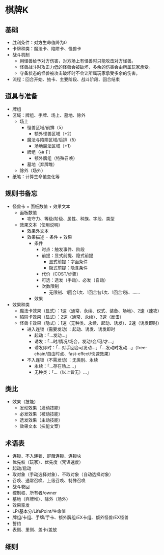 # 棋牌K
## 基础
- 胜利条件：对方生命值降为0
- 卡牌种类：魔法卡、陷阱卡、怪兽卡 
- 战斗机制
  - 用怪兽给予对方伤害，对方场上有怪兽时只能攻击对方怪兽。
  - 怪兽战斗时攻击力低的怪兽会被破坏，多余的伤害会由所属玩家承受。
  - 守备状态的怪兽被攻击破坏时不会让所属玩家承受多余的伤害。
- 流程：回合开始、抽卡、主要阶段、战斗阶段、回合结束
## 道具与准备
- 牌组
- 区域：牌组、手牌、场上、墓地、除外
  - 场上
    - 怪兽区域/前排（5）
      - 额外怪兽区域（+2）
    - 魔法与陷阱区域/后排（5）
      - 场地魔法区域（+1）
    - 牌组（抽卡）
      - 额外牌组（特殊召唤）
    - 墓地（弃牌堆）
  - 除外（场外）
- 纸笔：计算生命值变化等
## 规则书备忘
- 怪兽卡 = 面板数值 + 效果文本
  - 面板数值
    - 攻守力、等级/阶级、属性、种族、字段、类型
  - 效果文本（使用说明）
    - 效果外文本
    - 效果描述 = 条件 + 效果
      - 条件
        - 时点：触发事件、阶段
        - 前提：显式前提、隐式前提
          - 显式前提：字面条件
          - 隐式前提：隐含条件 
        - 代价（COST/步骤）
        - 可选：选发（手动）、必发（自动）
        - 次数限制
          - 无限制、1回合1次、1回合各1次、1回合1张、……
      - 效果
- 效果种类
  - 魔法卡效果（显式）：1速（通常、永续、仪式、装备、场地）、2速（速攻）
  - 陷阱卡效果（显式）：2速（通常、永续）、3速（反击）
  - 怪兽卡效果（隐式）：1速（无种类、永续、起动、诱发）、2速（诱发即时）
    - 进入连锁（需要发动）：起动、诱发、诱发即时
      - 起动：「…发动…」
      - 诱发：「…时/情况/场合，发动/会/可/才…」
      - 诱发即时：「…对手回合可发动…」「…发动时发动…」（free-chain/自由时点、fast-effect/快速效果）
    - 不入连锁（不需发动）：无类别、永续
      - 永续：「…存在场上…」
      - 无种类：「…（以上皆无）…」
## 类比
- 效果（技能）
  - 发动效果（发动技能）
  - 必发效果（被动技能）
  - 选发效果（主动技能）
  - 效果文本（技能文案）
## 术语表
- 连锁、不入连锁、屏蔽连锁、连锁块
- 优先权（玩家）、优先度（咒语速度）
- 起动/启动
- 取对象（手动选择对象）、不取对象（自动选择对象）
- 召唤、通常召唤、上级召唤、特殊召唤
- 战斗卷回
- 控制权、所有者/owner
- 墓地（弃牌堆）、除外（场外）
- 效果空发
- LP/基本分/LifePoint/生命值
- 牌组/卡组、手牌/手卡、额外牌组/EX卡组、额外怪兽/EX怪兽
- 誓约
- 表侧、里侧、盖卡/盖放
## 细则

